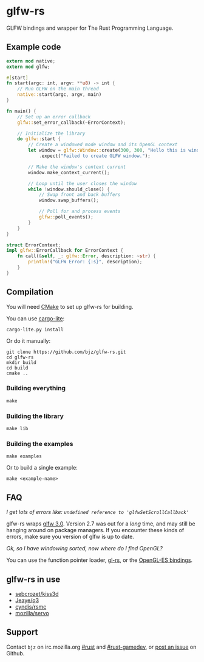 <!--
    Copyright 2013 The GLFW-RS Developers. For a full listing of the authors,
    refer to the AUTHORS file at the top-level directory of this distribution.

    Licensed under the Apache License, Version 2.0 (the "License");
    you may not use this file except in compliance with the License.
    You may obtain a copy of the License at

        http://www.apache.org/licenses/LICENSE-2.0

    Unless required by applicable law or agreed to in writing, software
    distributed under the License is distributed on an "AS IS" BASIS,
    WITHOUT WARRANTIES OR CONDITIONS OF ANY KIND, either express or implied.
    See the License for the specific language governing permissions and
    limitations under the License.
-->

# glfw-rs

GLFW bindings and wrapper for The Rust Programming Language.

## Example code

~~~rust
extern mod native;
extern mod glfw;

#[start]
fn start(argc: int, argv: **u8) -> int {
    // Run GLFW on the main thread
    native::start(argc, argv, main)
}

fn main() {
    // Set up an error callback
    glfw::set_error_callback(~ErrorContext);

    // Initialize the library
    do glfw::start {
        // Create a windowed mode window and its OpenGL context
        let window = glfw::Window::create(300, 300, "Hello this is window", glfw::Windowed)
            .expect("Failed to create GLFW window.");

        // Make the window's context current
        window.make_context_current();

        // Loop until the user closes the window
        while !window.should_close() {
            // Swap front and back buffers
            window.swap_buffers();

            // Poll for and process events
            glfw::poll_events();
        }
    }
}

struct ErrorContext;
impl glfw::ErrorCallback for ErrorContext {
    fn call(&self, _: glfw::Error, description: ~str) {
        println!("GLFW Error: {:s}", description);
    }
}
~~~

## Compilation

You will need [CMake](http://www.cmake.org) to set up glfw-rs for building.

You can use [cargo-lite](https://github.com/cmr/cargo-lite):

~~~
cargo-lite.py install
~~~

Or do it manually:

~~~
git clone https://github.com/bjz/glfw-rs.git
cd glfw-rs
mkdir build
cd build
cmake ..
~~~


### Building everything

~~~
make
~~~

### Building the library

~~~
make lib
~~~

### Building the examples

~~~
make examples
~~~

Or to build a single example:

~~~
make <example-name>
~~~


## FAQ

_I get lots of errors like: `undefined reference to 'glfwSetScrollCallback'`_

glfw-rs wraps [glfw 3.0](http://www.glfw.org/). Version 2.7 was out for a
_long_ time, and may still be hanging around on package managers. If you
encounter these kinds of errors, make sure you version of glfw is up to date.

_Ok, so I have windowing sorted, now where do I find OpenGL?_

You can use the function pointer loader, [gl-rs](https://github.com/bjz/gl-rs),
or the [OpenGL-ES bindings](https://github.com/mozilla-servo/rust-opengles).

## glfw-rs in use

- [sebcrozet/kiss3d](https://github.com/sebcrozet/kiss3d)
- [Jeaye/q3](https://github.com/Jeaye/q3)
- [cyndis/rsmc](https://github.com/cyndis/rsmc/)
- [mozilla/servo](https://github.com/mozilla/servo)

## Support

Contact `bjz` on irc.mozilla.org [#rust](http://mibbit.com/?server=irc.mozilla.org&channel=%23rust)
and [#rust-gamedev](http://mibbit.com/?server=irc.mozilla.org&channel=%23rust-gamedev),
or [post an issue](https://github.com/bjz/glfw-rs/issues/new) on Github.

